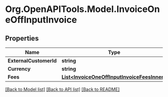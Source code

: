 
# Org.OpenAPITools.Model.InvoiceOneOffInputInvoice

## Properties

Name | Type | Description | Notes
------------ | ------------- | ------------- | -------------
**ExternalCustomerId** | **string** |  | 
**Currency** | **string** |  | [optional] 
**Fees** | [**List&lt;InvoiceOneOffInputInvoiceFeesInner&gt;**](InvoiceOneOffInputInvoiceFeesInner.md) |  | [optional] 

[[Back to Model list]](../README.md#documentation-for-models)
[[Back to API list]](../README.md#documentation-for-api-endpoints)
[[Back to README]](../README.md)

